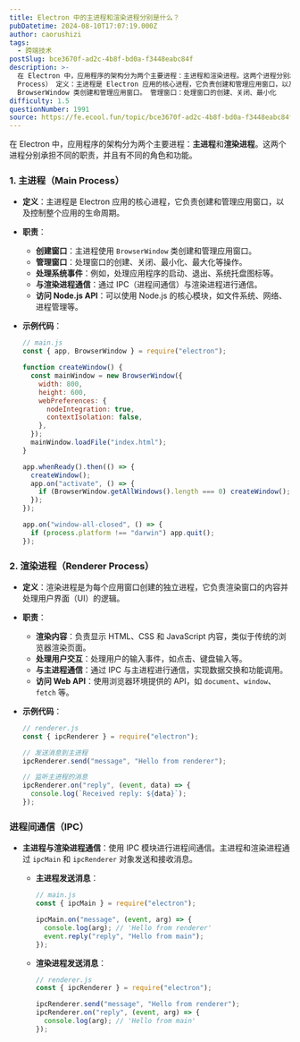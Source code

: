 ```yaml
---
title: Electron 中的主进程和渲染进程分别是什么？
pubDatetime: 2024-08-10T17:07:19.000Z
author: caorushizi
tags:
  - 跨端技术
postSlug: bce3670f-ad2c-4b8f-bd0a-f3448eabc84f
description: >-
  在 Electron 中，应用程序的架构分为两个主要进程：主进程和渲染进程。这两个进程分别承担不同的职责，并且有不同的角色和功能。 1. 主进程（Main
  Process） 定义：主进程是 Electron 应用的核心进程，它负责创建和管理应用窗口，以及控制整个应用的生命周期。 职责： 创建窗口：主进程使用
  BrowserWindow 类创建和管理应用窗口。 管理窗口：处理窗口的创建、关闭、最小化
difficulty: 1.5
questionNumber: 1991
source: https://fe.ecool.fun/topic/bce3670f-ad2c-4b8f-bd0a-f3448eabc84f
---
```


在 Electron 中，应用程序的架构分为两个主要进程：**主进程**和**渲染进程**。这两个进程分别承担不同的职责，并且有不同的角色和功能。

### **1. 主进程（Main Process）**

- **定义**：主进程是 Electron 应用的核心进程，它负责创建和管理应用窗口，以及控制整个应用的生命周期。
- **职责**：

  - **创建窗口**：主进程使用 `BrowserWindow` 类创建和管理应用窗口。
  - **管理窗口**：处理窗口的创建、关闭、最小化、最大化等操作。
  - **处理系统事件**：例如，处理应用程序的启动、退出、系统托盘图标等。
  - **与渲染进程通信**：通过 IPC（进程间通信）与渲染进程进行通信。
  - **访问 Node.js API**：可以使用 Node.js 的核心模块，如文件系统、网络、进程管理等。

- **示例代码**：

  ```javascript
  // main.js
  const { app, BrowserWindow } = require("electron");

  function createWindow() {
    const mainWindow = new BrowserWindow({
      width: 800,
      height: 600,
      webPreferences: {
        nodeIntegration: true,
        contextIsolation: false,
      },
    });
    mainWindow.loadFile("index.html");
  }

  app.whenReady().then(() => {
    createWindow();
    app.on("activate", () => {
      if (BrowserWindow.getAllWindows().length === 0) createWindow();
    });
  });

  app.on("window-all-closed", () => {
    if (process.platform !== "darwin") app.quit();
  });
  ```

### **2. 渲染进程（Renderer Process）**

- **定义**：渲染进程是为每个应用窗口创建的独立进程，它负责渲染窗口的内容并处理用户界面（UI）的逻辑。
- **职责**：

  - **渲染内容**：负责显示 HTML、CSS 和 JavaScript 内容，类似于传统的浏览器渲染页面。
  - **处理用户交互**：处理用户的输入事件，如点击、键盘输入等。
  - **与主进程通信**：通过 IPC 与主进程进行通信，实现数据交换和功能调用。
  - **访问 Web API**：使用浏览器环境提供的 API，如 `document`、`window`、`fetch` 等。

- **示例代码**：

  ```javascript
  // renderer.js
  const { ipcRenderer } = require("electron");

  // 发送消息到主进程
  ipcRenderer.send("message", "Hello from renderer");

  // 监听主进程的消息
  ipcRenderer.on("reply", (event, data) => {
    console.log(`Received reply: ${data}`);
  });
  ```

### **进程间通信（IPC）**

- **主进程与渲染进程通信**：使用 IPC 模块进行进程间通信。主进程和渲染进程通过 `ipcMain` 和 `ipcRenderer` 对象发送和接收消息。

  - **主进程发送消息**：

    ```javascript
    // main.js
    const { ipcMain } = require("electron");

    ipcMain.on("message", (event, arg) => {
      console.log(arg); // 'Hello from renderer'
      event.reply("reply", "Hello from main");
    });
    ```

  - **渲染进程发送消息**：

    ```javascript
    // renderer.js
    const { ipcRenderer } = require("electron");

    ipcRenderer.send("message", "Hello from renderer");
    ipcRenderer.on("reply", (event, arg) => {
      console.log(arg); // 'Hello from main'
    });
    ```
